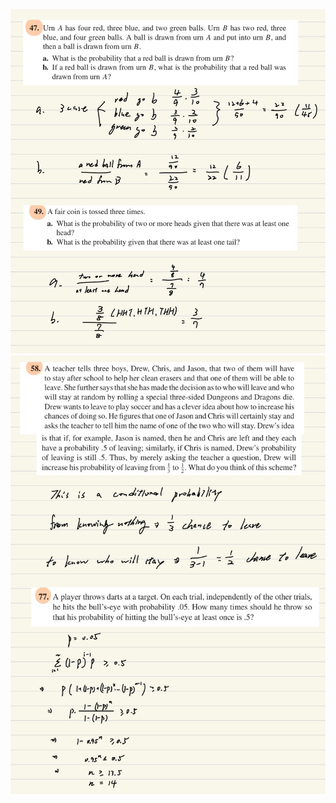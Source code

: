 ![image](https://github.com/HWTeng-Teaching/202409-Math-Stat/blob/main/HW0924/20_Tim/IMG_0670.jpeg)
![image](https://github.com/HWTeng-Teaching/202409-Math-Stat/blob/main/HW0924/20_Tim/IMG_0671.jpeg)
